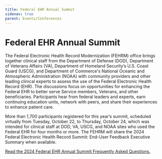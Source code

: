 ```yaml
---
title: Federal EHR Annual Summit
sidenav: true
parent: Events/Conferences
---
```

# Federal EHR Annual Summit

The Federal Electronic Health Record Modernization (FEHRM) office brings together clinical staff from the Department of Defense (DOD), Department of Veterans Affairs (VA),  Department of Homeland Security’s U.S. Coast Guard (USCG), and Department of Commerce's National Oceanic and Atmospheric Administration (NOAA) with community providers and other leading clinical experts to assess the use of the Federal Electronic Health Record (EHR). The discussions focus on opportunities for enhancing the Federal EHR to better serve Service members, Veterans, and other beneficiaries. Participants hear from federal leaders and experts, earn continuing education units, network with peers, and share their experiences to enhance patient care.

More than 1,700 participants registered for this year’s summit, scheduled virtually from Tuesday, October 22, to Thursday, October 24, which was intended for clinical staff at DOD, VA, USCG, and NOAA sites who used the Federal EHR for four months or more. The FEHRM will share the 2024 Federal Electronic Health Record Summit: End-User Feedback Executive Summary when available.

[Read the 2024 Federal EHR Annual Summit Frequently Asked Questions.](/2024-federal-electronic-health-record-ehr-annual-summit-sessions-frequently-asked-questions/)
